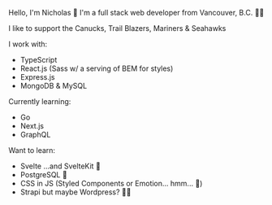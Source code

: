 Hello, I'm Nicholas 👋 I'm a full stack web developer from Vancouver, B.C. 🚵‍♂️ 

I like to support the Canucks, Trail Blazers, Mariners & Seahawks

I work with: 
- TypeScript
- React.js (Sass w/ a serving of BEM for styles)
- Express.js
- MongoDB & MySQL

Currently learning: 
- Go 
- Next.js 
- GraphQL

Want to learn:
- Svelte ...and SvelteKit 🤯
- PostgreSQL 🤠
- CSS in JS (Styled Components or Emotion... hmm... 🤔)
- Strapi but maybe Wordpress? 🤷‍♂️
